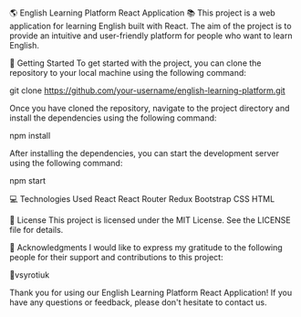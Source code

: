 🌎 English Learning Platform React Application 📚
This project is a web application for learning English built with React. The aim of the project is to provide an intuitive and user-friendly platform for people who want to learn English.

🚀 Getting Started
To get started with the project, you can clone the repository to your local machine using the following command:

git clone https://github.com/your-username/english-learning-platform.git

Once you have cloned the repository, navigate to the project directory and install the dependencies using the following command:

npm install

After installing the dependencies, you can start the development server using the following command:

npm start

💻 Technologies Used
React
React Router
Redux
Bootstrap
CSS
HTML

📝 License
This project is licensed under the MIT License. See the LICENSE file for details.

🙏 Acknowledgments
I would like to express my gratitude to the following people for their support and contributions to this project:

👾vsyrotiuk

Thank you for using our English Learning Platform React Application! If you have any questions or feedback, please don't hesitate to contact us.